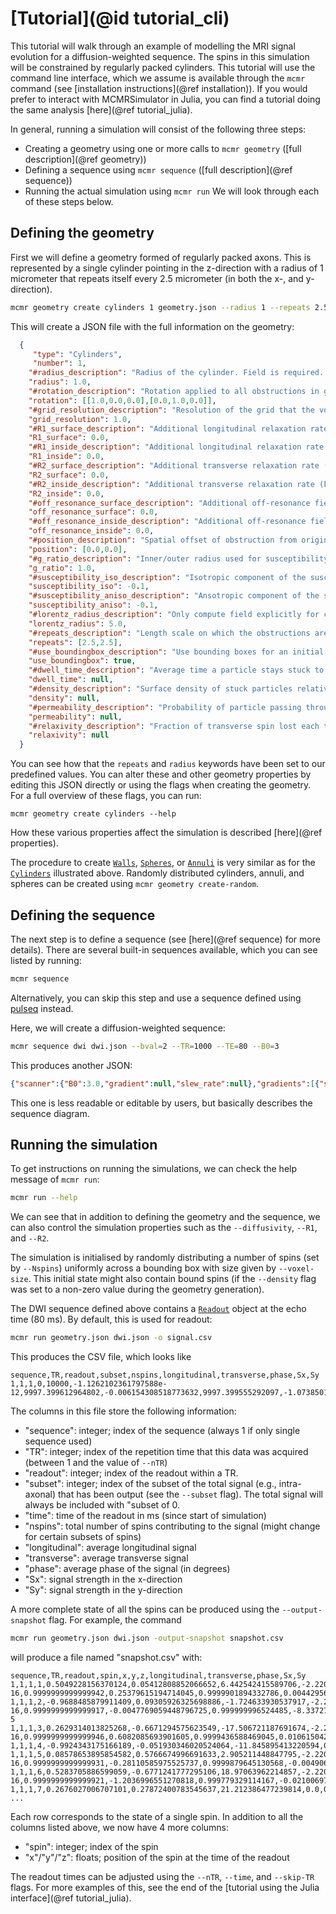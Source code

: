 # [Tutorial](@id tutorial_cli)
This tutorial will walk through an example of modelling the MRI signal evolution for a diffusion-weighted sequence.
The spins in this simulation will be constrained by regularly packed cylinders.
This tutorial will use the command line interface, which we assume is available through the `mcmr` command (see [installation instructions](@ref installation)).
If you would prefer to interact with MCMRSimulator in Julia, you can find a tutorial doing the same analysis [here](@ref tutorial_julia).

In general, running a simulation will consist of the following three steps:
- Creating a geometry using one or more calls to `mcmr geometry` ([full description](@ref geometry))
- Defining a sequence using `mcmr sequence` ([full description](@ref sequence))
- Running the actual simulation using `mcmr run`
We will look through each of these steps below.

## Defining the geometry
First we will define a geometry formed of regularly packed axons.
This is represented by a single cylinder pointing in the z-direction with a radius of 1 micrometer that repeats itself every 2.5 micrometer (in both the x-, and y-direction).
```bash
mcmr geometry create cylinders 1 geometry.json --radius 1 --repeats 2.5 2.5
```
This will create a JSON file with the full information on the geometry:
```json
  {
     "type": "Cylinders",
     "number": 1,
    "#radius_description": "Radius of the cylinder. Field is required. Expected type: Float64.",
    "radius": 1.0,
    "#rotation_description": "Rotation applied to all obstructions in group. Can be set to a matrix or one of :x, :y, or, :z (see [`get_rotation`](@ref)). Field is required. Expected type: StaticArraysCore.SMatrix{3, 2, Float64, 6}.",
    "rotation": [[1.0,0.0,0.0],[0.0,1.0,0.0]],
    "#grid_resolution_description": "Resolution of the grid that the volume is split up into (um). Field is required. Expected type: Float64.",
    "grid_resolution": 1.0,
    "#R1_surface_description": "Additional longitudinal relaxation rate (kHz). Surface property. Field is required. Expected type: Float64.",
    "R1_surface": 0.0,
    "#R1_inside_description": "Additional longitudinal relaxation rate (kHz). Inside property. Field is required. Expected type: Float64.",
    "R1_inside": 0.0,
    "#R2_surface_description": "Additional transverse relaxation rate (kHz). Surface property. Field is required. Expected type: Float64.",
    "R2_surface": 0.0,
    "#R2_inside_description": "Additional transverse relaxation rate (kHz). Inside property. Field is required. Expected type: Float64.",
    "R2_inside": 0.0,
    "#off_resonance_surface_description": "Additional off-resonance field offset (kHz). Surface property. Field is required. Expected type: Float64.",
    "off_resonance_surface": 0.0,
    "#off_resonance_inside_description": "Additional off-resonance field offset (kHz). Inside property. Field is required. Expected type: Float64.",
    "off_resonance_inside": 0.0,
    "#position_description": "Spatial offset of obstruction from origin. Field is required. Expected type: StaticArraysCore.MVector{2, Float64}.",
    "position": [0.0,0.0],
    "#g_ratio_description": "Inner/outer radius used for susceptibility calculation Field can be null. Expected type: Float64.",
    "g_ratio": 1.0,
    "#susceptibility_iso_description": "Isotropic component of the susceptibility (in ppm). Field can be null. Expected type: Float64.",
    "susceptibility_iso": -0.1,
    "#susceptibility_aniso_description": "Ansotropic component of the susceptibility (in ppm). Field can be null. Expected type: Float64.",
    "susceptibility_aniso": -0.1,
    "#lorentz_radius_description": "Only compute field explicitly for cylinders with this Lorentz radius. Field can be null. Expected type: Float64.",
    "lorentz_radius": 5.0,
    "#repeats_description": "Length scale on which the obstructions are repeated (um). Field can be null. Expected type: StaticArraysCore.MVector{2, Float64}.",
    "repeats": [2.5,2.5],
    "#use_boundingbox_description": "Use bounding boxes for an initial filtering of possible intersections. Field can be null. Expected type: Bool.",
    "use_boundingbox": true,
    "#dwell_time_description": "Average time a particle stays stuck to the surface (ms). Surface property. Field can be null. Expected type: Float64.",
    "dwell_time": null,
    "#density_description": "Surface density of stuck particles relative to the volume density (um). Surface property. Field can be null. Expected type: Float64.",
    "density": null,
    "#permeability_description": "Probability of particle passing through the obstruction. Surface property. Field can be null. Expected type: Float64.",
    "permeability": null,
    "#relaxivity_description": "Fraction of transverse spin lost each time it hits the obstruction. Surface property. Field can be null. Expected type: Float64.",
    "relaxivity": null
  }
```
You can see how that the `repeats` and `radius` keywords have been set to our predefined values.
You can alter these and other geometry properties by editing this JSON directly or using the flags when creating the geometry.
For a full overview of these flags, you can run:
```
mcmr geometry create cylinders --help
```
How these various properties affect the simulation is described [here](@ref properties).

The procedure to create [`Walls`](@ref), [`Spheres`](@ref), or [`Annuli`](@ref) is very similar as for the [`Cylinders`](@ref) illustrated above.
Randomly distributed cylinders, annuli, and spheres can be created using `mcmr geometry create-random`.

## Defining the sequence
The next step is to define a sequence (see [here](@ref sequence) for more details). 
There are several built-in sequences available, which you can see listed by running:
```bash
mcmr sequence
```
Alternatively, you can skip this step and use a sequence defined using [pulseq](https://pulseq.github.io) instead.

Here, we will create a diffusion-weighted sequence:
```bash
mcmr sequence dwi dwi.json --bval=2 --TR=1000 --TE=80 --B0=3
```

This produces another JSON:
```json
{"scanner":{"B0":3.0,"gradient":null,"slew_rate":null},"gradients":[{"shape":{"times":[0.0,5.0e-324,39.99999999999999,40.0],"amplitudes":[[0.0,0.0,0.0],[0.0010896594058735262,0.0,0.0],[0.0010896594058735262,0.0,0.0],[0.0,0.0,0.0]]},"origin":[0.0,0.0,0.0]},{"shape":{"times":[40.0,40.00000000000001,79.99999999999999,80.0],"amplitudes":[[0.0,0.0,0.0],[0.0010896594058735262,0.0,0.0],[0.0010896594058735262,0.0,0.0],[0.0,0.0,0.0]]},"origin":[0.0,0.0,0.0]}],"instants":[{"time":0.0,"flip_angle":90.0,"cf":6.123233995736766e-17,"sf":1.0,"phase":-90.0,"cp":6.123233995736766e-17,"sp":-1.0},{"time":40.0,"flip_angle":180.0,"cf":-1.0,"sf":1.2246467991473532e-16,"phase":0.0,"cp":1.0,"sp":0.0}],"pulses":[],"TR":1000.0,"readout_times":[80.0]}
```
This one is less readable or editable by users, but basically describes the sequence diagram.

## Running the simulation
To get instructions on running the simulations, we can check the help message of `mcmr run`:
```bash
mcmr run --help
```

We can see that in addition to defining the geometry and the sequence, we can also control the simulation properties such as the `--diffusivity`, `--R1`, and `--R2`.

The simulation is initialised by randomly distributing a number of spins (set by `--Nspins`) uniformly across a bounding box with size given by `--voxel-size`.
This initial state might also contain bound spins (if the `--density` flag was set to a non-zero value during the geometry generation).

The DWI sequence defined above contains a [`Readout`](@ref) object at the echo time (80 ms). By default, this is used for readout:
```bash
mcmr run geometry.json dwi.json -o signal.csv
```
This produces the CSV file, which looks like
```csv
sequence,TR,readout,subset,nspins,longitudinal,transverse,phase,Sx,Sy
1,1,1,0,10000,-1.1262102361797588e-12,9997.399612964802,-0.006154308518773632,9997.399555292097,-1.0738501510661669
```

The columns in this file store the following information:
- "sequence": integer; index of the sequence (always 1 if only single sequence used)
- "TR": integer; index of the repetition time that this data was acquired (between 1 and the value of `--nTR`)
- "readout": integer; index of the readout within a TR.
- "subset": integer; index of the subset of the total signal (e.g., intra-axonal) that has been output (see the `--subset` flag). The total signal will always be included with "subset of 0.
- "time": time of the readout in ms (since start of simulation)
- "nspins": total number of spins contributing to the signal (might change for certain subsets of spins)
- "longitudinal": average longitudinal signal
- "transverse": average transverse signal
- "phase": average phase of the signal (in degrees)
- "Sx": signal strength in the x-direction
- "Sy": signal strength in the y-direction

A more complete state of all the spins can be produced using the `--output-snapshot` flag.
For example, the command
```bash
mcmr run geometry.json dwi.json -output-snapshot snapshot.csv
```
will produce a file named "snapshot.csv" with:
```csv
sequence,TR,readout,spin,x,y,z,longitudinal,transverse,phase,Sx,Sy
1,1,1,1,0.5049228156370124,0.05412808852066652,6.442542415589706,-2.220446049250313e-16,0.9999999999999942,0.25379615194714045,0.9999901894332786,0.004429563994801518
1,1,1,2,-0.9688485879911409,0.09305926325698886,-1.724633930537917,-2.220446049250313e-16,0.9999999999999917,-0.0047769059448796725,0.999999996524485,-8.337273670013147e-5
1,1,1,3,0.2629314013825268,-0.6671294575623549,-17.506721187691674,-2.220446049250313e-16,0.9999999999999946,0.6082085693901605,0.9999436588469045,0.010615042715627557
1,1,1,4,-0.9924343175166189,-0.051930346020524064,-11.845895413220594,0.0,0.9999999999999928,-0.11879290332484516,0.9999978506577348,-0.0020733258055911637
1,1,1,5,0.08578653895854582,0.5766674996691633,2.905211448847795,-2.220446049250313e-16,0.9999999999999931,-0.28110585975525737,0.9999879645130568,-0.004906203116436347
1,1,1,6,0.5283705886599059,-0.6771241777295106,18.97063962214857,-2.220446049250313e-16,0.9999999999999921,-1.2036996551270818,0.999779329114167,-0.021006976841285743
1,1,1,7,0.2676027006707101,0.27872400783545637,21.212386477239814,0.0,0.999999999999992,1.8741387410642074,0.9994650791902853,0.03270405906215431
...
```
Each row corresponds to the state of a single spin. In addition to all the columns listed above, we now have 4 more columns:
- "spin": integer; index of the spin
- "x"/"y"/"z": floats; position of the spin at the time of the readout

The readout times can be adjusted using the `--nTR`, `--time`, and `--skip-TR` flags.
For more examples of this, see the end of the [tutorial using the Julia interface](@ref tutorial_julia).
